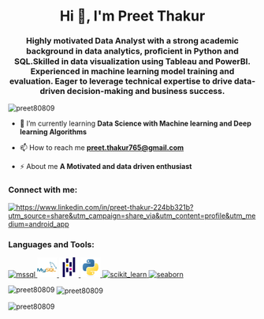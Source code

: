 <h1 align="center">Hi 👋, I'm Preet Thakur</h1>
<h3 align="center">Highly motivated Data Analyst with a strong academic background in data analytics, proﬁcient in Python and SQL.Skilled in data visualization using Tableau and PowerBI. Experienced in machine learning model training and evaluation. Eager to leverage technical expertise to drive data-driven decision-making and business success.</h3>



<p align="left"> <img src="https://komarev.com/ghpvc/?username=preet80809&label=Profile%20views&color=0e75b6&style=flat" alt="preet80809" /> </p>

- 🌱 I’m currently learning **Data Science with Machine learning and Deep learning Algorithms**

- 📫 How to reach me **preet.thakur765@gmail.com**

- ⚡ About me **A Motivated and data driven enthusiast**

<h3 align="left">Connect with me:</h3>
<p align="left">
<a href="https://linkedin.com/in/https://www.linkedin.com/in/preet-thakur-224bb321b?utm_source=share&utm_campaign=share_via&utm_content=profile&utm_medium=android_app" target="blank"><img align="center" src="https://raw.githubusercontent.com/rahuldkjain/github-profile-readme-generator/master/src/images/icons/Social/linked-in-alt.svg" alt="https://www.linkedin.com/in/preet-thakur-224bb321b?utm_source=share&utm_campaign=share_via&utm_content=profile&utm_medium=android_app" height="30" width="40" /></a>
</p>

<h3 align="left">Languages and Tools:</h3>
<p align="left"> <a href="https://www.microsoft.com/en-us/sql-server" target="_blank" rel="noreferrer"> <img src="https://www.svgrepo.com/show/303229/microsoft-sql-server-logo.svg" alt="mssql" width="40" height="40"/> </a> <a href="https://www.mysql.com/" target="_blank" rel="noreferrer"> <img src="https://raw.githubusercontent.com/devicons/devicon/master/icons/mysql/mysql-original-wordmark.svg" alt="mysql" width="40" height="40"/> </a> <a href="https://pandas.pydata.org/" target="_blank" rel="noreferrer"> <img src="https://raw.githubusercontent.com/devicons/devicon/2ae2a900d2f041da66e950e4d48052658d850630/icons/pandas/pandas-original.svg" alt="pandas" width="40" height="40"/> </a> <a href="https://www.python.org" target="_blank" rel="noreferrer"> <img src="https://raw.githubusercontent.com/devicons/devicon/master/icons/python/python-original.svg" alt="python" width="40" height="40"/> </a> <a href="https://scikit-learn.org/" target="_blank" rel="noreferrer"> <img src="https://upload.wikimedia.org/wikipedia/commons/0/05/Scikit_learn_logo_small.svg" alt="scikit_learn" width="40" height="40"/> </a> <a href="https://seaborn.pydata.org/" target="_blank" rel="noreferrer"> <img src="https://seaborn.pydata.org/_images/logo-mark-lightbg.svg" alt="seaborn" width="40" height="40"/> </a> </p>

<p><img align="left" src="https://github-readme-stats.vercel.app/api/top-langs?username=preet80809&show_icons=true&locale=en&layout=compact" alt="preet80809" /></p>

<p>&nbsp;<img align="center" src="https://github-readme-stats.vercel.app/api?username=preet80809&show_icons=true&locale=en" alt="preet80809" /></p>

<p><img align="center" src="https://github-readme-streak-stats.herokuapp.com/?user=preet80809&" alt="preet80809" /></p>
